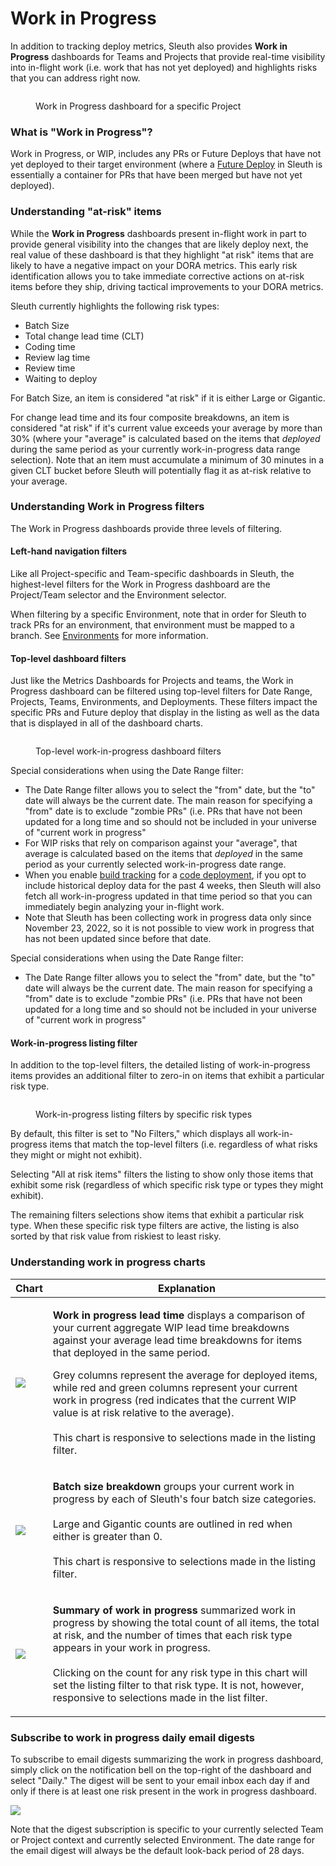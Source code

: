 # Work in Progress

In addition to tracking deploy metrics, Sleuth also provides **Work in Progress** dashboards for Teams and Projects that provide real-time visibility into in-flight work (i.e. work that has not yet deployed) and highlights risks that you can address right now.&#x20;

<figure><img src=".gitbook/assets/image (64).png" alt=""><figcaption><p>Work in Progress dashboard for a specific Project</p></figcaption></figure>

### What is "Work in Progress"?

Work in Progress, or WIP, includes any PRs or Future Deploys that have not yet deployed to their target environment (where a [Future Deploy](modeling-your-deployments/code-deployments/deploy-previews.md) in Sleuth is essentially a container for PRs that have been merged but have not yet deployed).&#x20;

### Understanding "at-risk" items

While the **Work in Progress** dashboards present in-flight work in part to provide general visibility into the changes that are likely deploy next, the real value of these dashboard is that they highlight "at risk" items that are likely to have a negative impact on your DORA metrics. This early risk identification allows you to take immediate corrective actions on at-risk items before they ship, driving tactical improvements to your DORA metrics.&#x20;

Sleuth currently highlights the following risk types:

* Batch Size
* Total change lead time (CLT)
* Coding time
* Review lag time
* Review time
* Waiting to deploy

For Batch Size, an item is considered "at risk" if it is either Large or Gigantic.

For change lead time and its four composite breakdowns, an item is considered "at risk" if it's current value exceeds your average by more than 30% (where your "average" is calculated based on the items that _deployed_ during the same period as your currently work-in-progress data range selection). Note that an item must accumulate a minimum of 30 minutes in a given CLT bucket before Sleuth will potentially flag it as at-risk relative to your average.&#x20;

### Understanding Work in Progress filters

The Work in Progress dashboards provide three levels of filtering.

#### Left-hand navigation filters

Like all Project-specific and Team-specific dashboards in Sleuth, the highest-level filters for the Work in Progress dashboard are the Project/Team selector and the Environment selector.

When filtering by a specific Environment, note that in order for Sleuth to track PRs for an environment, that environment must be mapped to a branch. See [Environments](modeling-your-deployments/environment-support.md) for more information.

#### Top-level dashboard filters

Just like the Metrics Dashboards for Projects and teams, the Work in Progress dashboard can be filtered using top-level filters for Date Range, Projects, Teams, Environments, and Deployments. These filters impact the specific PRs and Future deploy that display in the listing as well as the data that is displayed in all of the dashboard charts.

<figure><img src=".gitbook/assets/image (49).png" alt=""><figcaption><p>Top-level work-in-progress dashboard filters</p></figcaption></figure>

Special considerations when using the Date Range filter:

* The Date Range filter allows you to select the "from" date, but the "to" date will always be the current date. The main reason for specifying a "from" date is to exclude "zombie PRs" (i.e. PRs that have not been updated for a long time and so should not be included in your universe of "current work in progress"
* For WIP risks that rely on comparison against your "average", that average is calculated based on the items that _deployed_ in the same period as your currently selected work-in-progress date range.
* When you enable [build tracking](modeling-your-deployments/code-deployments/how-to-register-a-deploy.md) for a [code deployment](modeling-your-deployments/code-deployments/), if you opt to include historical deploy data for the past 4 weeks, then Sleuth will also fetch all work-in-progress updated in that time period so that you can immediately begin analyzing your in-flight work.
* Note that Sleuth has been collecting work in progress data only since November 23, 2022, so it is not possible to view work in progress that has not been updated since before that date. &#x20;

Special considerations when using the Date Range filter:

* The Date Range filter allows you to select the "from" date, but the "to" date will always be the current date. The main reason for specifying a "from" date is to exclude "zombie PRs" (i.e. PRs that have not been updated for a long time and so should not be included in your universe of "current work in progress"

#### Work-in-progress listing filter

In addition to the top-level filters, the detailed listing of work-in-progress items provides an additional filter to zero-in on items that exhibit a particular risk type. &#x20;

<figure><img src=".gitbook/assets/image (4).png" alt=""><figcaption><p>Work-in-progress listing filters by specific risk types</p></figcaption></figure>

By default, this filter is set to "No Filters," which displays all work-in-progress items that match the top-level filters (i.e. regardless of what risks they might or might not exhibit).

Selecting "All at risk items" filters the listing to show only those items that exhibit some risk (regardless of which specific risk type or types they might exhibit).&#x20;

The remaining filters selections show items that exhibit a particular risk type. When these specific risk type filters are active, the listing is also sorted by that risk value from riskiest to least risky.

### Understanding work in progress charts

| Chart                                        | Explanation                                                                                                                                                                                                                                                                                                                                                                                                                                                                                                         |
| -------------------------------------------- | ------------------------------------------------------------------------------------------------------------------------------------------------------------------------------------------------------------------------------------------------------------------------------------------------------------------------------------------------------------------------------------------------------------------------------------------------------------------------------------------------------------------- |
| ![](<.gitbook/assets/image (3) (2).png>)     | <p><strong>Work in progress lead time</strong> displays a comparison of your current aggregate WIP lead time breakdowns against your average lead time breakdowns for items that deployed in the same period. </p><p></p><p>Grey columns represent the average for deployed items, while red and green columns represent your current work in progress (red indicates that the current WIP value is at risk relative to the average).<br><br>This chart is responsive to selections made in the listing filter.</p> |
| ****![](<.gitbook/assets/image (7).png>)**** | <p><strong>Batch size breakdown</strong> groups your current work in progress by each of Sleuth's four batch size categories.<br><br>Large and Gigantic counts are outlined in red  when either is greater than 0.<br><br>This chart is responsive to selections made in the listing filter.</p>                                                                                                                                                                                                                    |
| ![](<.gitbook/assets/image (10).png>)        | <p><strong>Summary of work in progress</strong> summarized work in progress by showing the total count of all items, the total at risk, and the number of times that each risk type appears in your work in progress.<br><br>Clicking on the count for any risk type in this chart will set the listing filter to that risk type. It is not, however, responsive to selections made in the list filter.</p>                                                                                                         |

### Subscribe to work in progress daily email digests

To subscribe to email digests summarizing the work in progress dashboard, simply click on the notification bell on the top-right of the dashboard and select "Daily." The digest will be sent to your email inbox each day if and only if there is at least one risk present in the work in progress dashboard. &#x20;

![](<.gitbook/assets/image (1) (2) (2).png>)

Note that the digest subscription is specific to your currently selected Team or Project context and  currently selected Environment. The date range for the email digest will always be the default look-back period of 28 days.&#x20;

<figure><img src=".gitbook/assets/image (2) (3).png" alt=""><figcaption></figcaption></figure>
